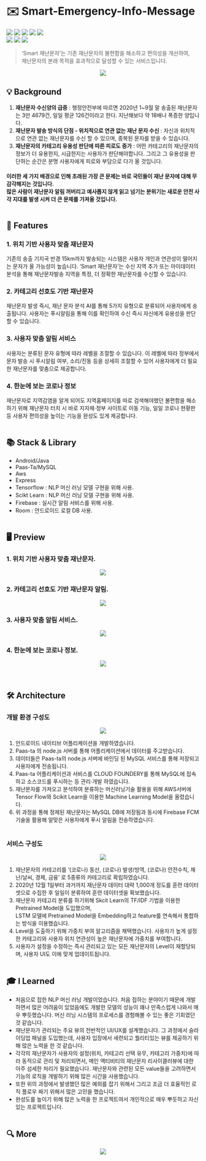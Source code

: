 # ✉️ Smart-Emergency-Info-Message
<img src = "https://img.shields.io/badge/ProjectType-TeamProject-orange?style=flat-square">  <img src = "https://img.shields.io/badge/Tools-AndroidStudio-brightgreen?style=flat-square&logo=AndroidStudio"> <img src = "https://img.shields.io/badge/Tools-VScode-brightgreen?style=flat-square&logo=VisualStudioCode"> <img src = "https://img.shields.io/badge/Tools-Pycharm-brightgreen?style=flat-square&logo=Pycharm"> <img src = "https://img.shields.io/badge/Tools-PaasTa-brightgreen?style=flat-square"> <br> <img src = "https://img.shields.io/badge/Language-Java-critical?style=flat-square&logo=Java"> <img src = "https://img.shields.io/badge/Language-Javascript-critical?style=flat-square&logo=Javascript"> <img src = "https://img.shields.io/badge/Language-Python-critical?style=flat-square&logo=Python">
> ‘Smart 재난문자’는 기존 재난문자의 불편함을 해소하고 편의성을 개선하여, <br>재난문자의 본래 목적을 효과적으로 달성할 수 있는 서비스입니다.
<p align="center"> <img src = "https://user-images.githubusercontent.com/64072741/126045059-616dcde1-4210-462b-8ffc-7c0a98314a0e.png"> </p>

##  💡  Background
1. **재난문자 수신양의 급증** : 행정안전부에 따르면 2020년 1~9월 말 송출된 재난문자는 3만 4679건, 일일 평균 126건이라고 한다. 지난해보다 약 18배나 폭증한 양입니다.
2. **재난문자 발송 방식의 단점 - 위치적으로 연관 없는 재난 문자 수신** : 자신과 위치적으로 연관 없는 재난문자를 수신 할 수 있으며, 중복된 문자를 받을 수 있습니다.
3. **재난문자의 카테고리 유용성 판단에 따른 피로도 증가** : 어떤 카테고리의 재난문자의 정보가 더 유용한지, 시급한지는 사용자가 판단해야합니다. 그리고 그 유용성을 판단하는 순간은 분명 사용자에게 피로와 부담으로 다가 올 것입니다. 

#### 이러한 세 가지 배경으로 인해 초래된 가장 큰 문제는 바로 국민들이 재난 문자에 대해 무감각해지는 것입니다.<br>많은 사람이 재난문자 알림 꺼버리고 예사롭지 않게 읽고 넘기는 분위기는 새로운 안전 사각 지대를 발생 시켜 더 큰 문제를 가져올 것입니다.<br><br>

##  📝  Features
### 1. 위치 기반 사용자 맞춤 재난문자
기존의 송출 기지국 반경 15km까지 발송되는 시스템은 사용자 개인과 연관성이 떨어지는 문자가 올 가능성이 높습니다. ‘Smart 재난문자’는 수신 지역 추가 또는 마이데이터 분석을 통해 재난문자발송 지역을 특정, 더 정확한 재난문자를 수신할 수 있습니다.
### 2. 카테고리 선호도 기반 재난문자
재난문자 발생 즉시, 재난 문자 분석 AI를 통해 5가지 유형으로 분류되어 사용자에게 송출됩니다. 사용자는 푸시알림을 통해 이를 확인하여 수신 즉시 자신에게 유용성을 판단 할 수 있습니다.
### 3. 사용자 맞춤 알림 서비스
사용자는 분류된 문자 유형에 따라 레벨을 조절할 수 있습니다. 이 레벨에 따라 정부에서 문자 발송 시 푸시알림 여부, 소리/진동 등을 상세히 조절할 수 있어 사용자에게 더 필요한 재난문자를 맞춤으로 제공합니다.
### 4. 한눈에 보는 코로나 정보
재난문자로 지역감염을 알게 되어도 지역홈페이지를 따로 검색해야했던 불편함을 해소하기 위해 재난문자 터치 시 바로 지자체·정부 사이트로 이동 기능, 일일 코로나 현황판 등 사용자 편의성을 높이는 기능을 완성도 있게 제공합니다.<br><br>

##  📚  Stack & Library
+ Android/Java
+ Paas-Ta/MySQL
+ Aws
+ Express
+ Tensorflow : NLP 머신 러닝 모델 구현을 위해 사용.
+ Scikt Learn : NLP 머신 러닝 모델 구현을 위해 사용.
+ Firebase : 실시간 알림 서비스를 위해 사용.
+ Room : 안드로이드 로컬 DB 사용.<br><br>

##  🖥️  Preview
### 1. 위치 기반 사용자 맞춤 재난문자.
<p align="center"> <img src = "https://user-images.githubusercontent.com/64072741/126047408-32e4b4af-56b8-49bb-98ce-5e1895712708.png"> </p>

### 2. 카테고리 선호도 기반 재난문자 알림.
<p align="center"> <img src = "https://user-images.githubusercontent.com/64072741/126047436-9aa2613c-5612-470c-97f4-37d54c685149.png"> </p>

### 3. 사용자 맞춤 알림 서비스.
<p align="center"> <img src = "https://user-images.githubusercontent.com/64072741/126047303-fda72996-2e06-40c8-a8c6-a63b2dd36d53.png"> </p>

### 4. 한눈에 보는 코로나 정보.
<p align="center"> <img src = "https://user-images.githubusercontent.com/64072741/126047412-99bac4b3-ba8b-4190-bbf7-3cae33df8c54.png"> </p><br>

##  🛠️  Architecture

### 개발 환경 구성도

<p align="center"> <img src = "https://user-images.githubusercontent.com/64072741/126046207-bd365d29-d17a-4ac7-aeea-49fee9912a12.png"> </p>

1. 안드로이드 네이티브 어플리케이션을 개발하였습니다.
3. Paas-ta 의 node.js 서버를 통해 어플리케이션에서 데이터를 주고받습니다.
4. 데이터들은 Paas-ta의 node.js 서버에 바인딩 된 MySQL 서비스를 통해 저장되고 사용자에게 전송됩니다.
5. Paas-ta 어플리케이션과 서비스를 CLOUD FOUNDERY를 통해 MySQL에 접속하고 소스코드를 푸시하는 등 관리·개발 하였습니다.
6. 재난문자를 가져오고 분석하여 분류하는 머신러닝기술 활용을 위해 AWS서버에 Tensor Flow와 Scikit Learn을 이용한 Machine Learning Model을 올렸습니다.
7. 위 과정을 통해 정제된 재난문자는 MySQL DB에 저장됨과 동시에  Firebase FCM 기술을 활용해 알맞은 사용자에게 푸시 알림을 전송하였습니다.<br><br>

### 서비스 구성도
<p align="center"> <img src = "https://user-images.githubusercontent.com/64072741/126046588-98e47cb9-a36b-40d2-9ee7-deae588e89a5.png"> </p>

1. 재난문자의 카테고리를 ‘(코로나) 동선, (코로나) 발생/방역, (코로나) 안전수칙, 재난/날씨, 경제, 금융’ 로 5종류의 카테고리로 확립하였습니다.
2. 2020년 12월 1일부터 과거까지 재난문자 데이터 대략 1,000개 정도를 훈련 데이터 셋으로 수집한 후 일일이 분류하여 훈련 데이터셋을 확보했습니다.
3. 재난문자 카테고리 분류를 하기위해 Skcit Learn의 TF/IDF 기법을 이용한 Pretrained Model을 도입했으며,<br> LSTM 모델에 Pretrained Model을 Embedding하고 feature를 연속해서 통합하는 방식을 이용했습니다.
4. Level을 도출하기 위해 가중치 부여 알고리즘을 채택했습니다. 사용자가 높게 설정한 카테고리와 사용자 위치 연관성이 높은 재난문자에 가중치를 부여합니다. 
5. 사용자가 설정을 수정하는 즉시 관리되고 있는 모든 재난문자의 Level이 재할당되며, 사용자 UI도 이에 맞게 업데이트됩니다.<br><br>


## 🎓 I Learned
+ 처음으로 접한 NLP 머신 러닝 개발이었습니다. 처음 접하는 분야이기 때문에 개발하면서 많은 어려움이 있었음에도 개발한 모델의 성능이 꽤나 만족스럽게 나와서 매우 뿌듯했습니다. 머신 러닝 시스템의 프로세스를 경험해볼 수 있는 좋은 기회였던 것 같습니다.
+ 재난문자가 관리되는 주요 뷰의 전반적인 UI/UX를 설계했습니다. 그 과정에서 슬라이딩업 패널을 도입했는데, 사용자 입장에서 세련되고 퀄리티있는 뷰를 제공하기 위해 많은 노력을 한 것 같습니다.
+ 각각의 재난문자가 사용자의 설정(위치, 카테고리 선택 유무, 카테고리 가중치)에 따라 동적으로 관리 및 처리되면서, 메인 액티비티의 재난문자 리사이클러뷰에 대한 아주 섬세한 처리가 필요했습니다. 재난문자와 관련된 모든 value들을 고려하면서 기능의 로직을 개발하기 위해 많은 시간을 사용했습니다. 
+ 또한 위의 과정에서 발생했던 많은 예외를 잡기 위해서 그리고 조금 더 효율적인 로직 플로우 짜기 위해서 많은 고민을 했습니다.
+ 완성도를 높이기 위해 많은 노력을 한 프로젝트여서 개인적으로 매우 뿌듯하고 자신있는 프로젝트입니다.<br><br>

## 🔍 More
<p align="center"> <a href="https://www.youtube.com/watch?v=tpk337-h3ZE"><img src="https://user-images.githubusercontent.com/64072741/126046383-4420ad00-a2f4-48da-a94c-6f15f75e5490.png"/></a> </p>



